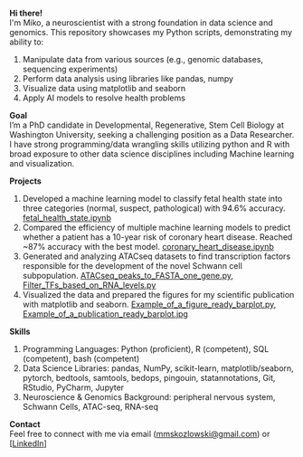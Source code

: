 **Hi there!**  
I'm Miko, a neuroscientist with a strong foundation in data science and genomics. This repository showcases my Python scripts, demonstrating my ability to:
1) Manipulate data from various sources (e.g., genomic databases, sequencing experiments)
2) Perform data analysis using libraries like pandas, numpy
3) Visualize data using matplotlib and seaborn
4) Apply AI models to resolve health problems

**Goal**  
I’m a PhD candidate in Developmental, Regenerative, Stem Cell Biology at Washington University, seeking a challenging position as a Data Researcher. I have strong programming/data wrangling skills utilizing python and R with broad exposure to other data science disciplines including Machine learning and visualization.

**Projects**
1) Developed a machine learning model to classify fetal health state into three categories (normal, suspect, pathological) with 94.6% accuracy. [fetal_health_state.ipynb](https://github.com/MikoKozlowski/Portfolio/blob/main/fetal_health_state.ipynb)
2) Compared the efficiency of multiple machine learning models to predict whether a patient has a 10-year risk of coronary heart disease. Reached ~87% accuracy with the best model. [coronary_heart_disease.ipynb](https://github.com/MikoKozlowski/Portfolio/blob/main/coronary_heart_disease.ipynb)
3) Generated and analyzing ATACseq datasets to find transcription factors responsible for the development of the novel Schwann cell subpopulation. [ATACseq_peaks_to_FASTA_one_gene.py](https://github.com/MikoKozlowski/Portfolio/blob/main/ATACseq_peaks_to_FASTA_one_gene.py), [Filter_TFs_based_on_RNA_levels.py](https://github.com/MikoKozlowski/Portfolio/blob/main/Filter_TFs_based_on_RNA_levels.py)
4) Visualized the data and prepared the figures for my scientific publication with matplotlib and seaborn. [Example_of_a_figure_ready_barplot.py](https://github.com/MikoKozlowski/Portfolio/blob/main/Example_of_a_publication_ready_barplot.py), [Example_of_a_publication_ready_barplot.jpg](https://github.com/MikoKozlowski/Portfolio/blob/main/Example_of_a_publication_ready_barplot.jpg)

**Skills**
1) Programming Languages: Python (proficient), R (competent), SQL (competent), bash (competent)
2) Data Science Libraries: pandas, NumPy, scikit-learn, matplotlib/seaborn, pytorch, bedtools, samtools, bedops, pingouin, statannotations, Git, RStudio, PyCharm, Jupyter 
3) Neuroscience & Genomics Background: peripheral nervous system, Schwann Cells, ATAC-seq, RNA-seq

**Contact**  
Feel free to connect with me via email (mmskozlowski@gmail.com) or [[LinkedIn](https://www.linkedin.com/in/mikokozlowski/)]
